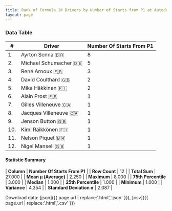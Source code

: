 ```yaml
---
title: Rank of Formula 1® Drivers by Number of Starts from P1 at Autodromo Enzo e Dino Ferrari
layout: page
---
```


<canvas id="chart" width="400" height="180"></canvas>
<script>
var data = {
    "datasets": [
        {
            "backgroundColor": [
                "#9C8E8D",
                "#9C8E8D",
                "#9C8E8D",
                "#9C8E8D",
                "#9C8E8D",
                "#9C8E8D",
                "#9C8E8D",
                "#9C8E8D",
                "#9C8E8D",
                "#9C8E8D",
                "#9C8E8D",
                "#9C8E8D"
            ],
            "borderColor": [
                "#1D181E",
                "#1D181E",
                "#1D181E",
                "#1D181E",
                "#1D181E",
                "#1D181E",
                "#1D181E",
                "#1D181E",
                "#1D181E",
                "#1D181E",
                "#1D181E",
                "#1D181E"
            ],
            "borderWidth": 1,
            "data": [
                8.0,
                5.0,
                3.0,
                2.0,
                2.0,
                1.0,
                1.0,
                1.0,
                1.0,
                1.0,
                1.0,
                1.0
            ],
            "label": "Number Of Starts From P1"
        }
    ],
    "labels": [
        "Ayrton Senna",
        "Michael Schumacher",
        "René Arnoux",
        "David Coulthard",
        "Mika Häkkinen",
        "Alain Prost",
        "Gilles Villeneuve",
        "Jacques Villeneuve",
        "Jenson Button",
        "Kimi Räikkönen",
        "Nelson Piquet",
        "Nigel Mansell"
    ]
};
var options = {
  legend: {
    display: false
  },
  scales: {
    xAxes: [{
      ticks: {
        beginAtZero: true,
        maxRotation: 180,
        display: window.innerWidth > 800
      }
    }],
    yAxes: [{
      ticks: {
        beginAtZero: true
      }
    }]
  },
  onResize: function(chart, size) {
    chart.options.scales.xAxes[0].ticks.display = size.width > 800;
  }
};
var chart = new Chart("chart", {
    data: data,
    type: 'bar',
    options: options
});
</script>



### Data Table

| # | Driver | Number Of Starts From P1 |
|--|--|--|
| 1. | Ayrton Senna 🇧🇷 | 8 |
| 2. | Michael Schumacher 🇩🇪 | 5 |
| 3. | René Arnoux 🇫🇷 | 3 |
| 4. | David Coulthard 🇬🇧 | 2 |
| 5. | Mika Häkkinen 🇫🇮 | 2 |
| 6. | Alain Prost 🇫🇷 | 1 |
| 7. | Gilles Villeneuve 🇨🇦 | 1 |
| 8. | Jacques Villeneuve 🇨🇦 | 1 |
| 9. | Jenson Button 🇬🇧 | 1 |
| 10. | Kimi Räikkönen 🇫🇮 | 1 |
| 11. | Nelson Piquet 🇧🇷 | 1 |
| 12. | Nigel Mansell 🇬🇧 | 1 |

#### Statistic Summary

| **Column** | **Number Of Starts From P1** |
| **Row Count** | 12 |
| **Total Sum** | 27.000 |
| **Mean μ (Average)** | 2.250 |
| **Maximum** | 8.000 |
| **75th Percentile** | 3.000 |
| **Median** | 1.000 |
| **25th Percentile** | 1.000 |
| **Minimum** | 1.000 |
| **Variance** | 4.354 |
| **Standard Deviation σ** | 2.087 |

Download data: [json]({{ page.url | replace:'.html','.json' }}), [csv]({{ page.url | replace:'.html','.csv' }})
